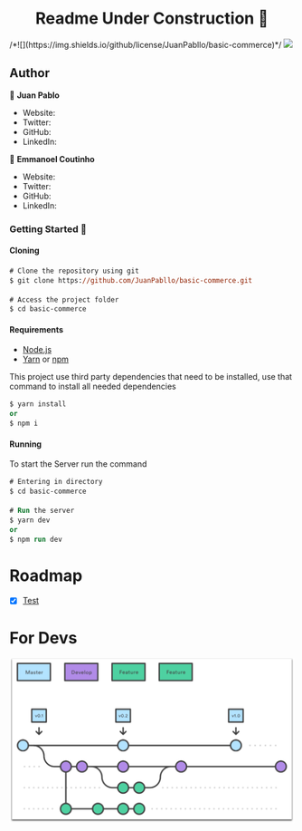 <h1 align="center">
Readme Under Construction 🚧 
</h1>
/*![](https://img.shields.io/github/license/JuanPabllo/basic-commerce)*/
<img src="https://img.shields.io/github/license/JuanPabllo/basic-commerce" />

## Author

👤 **Juan Pablo**

- Website:
- Twitter: []()
- GitHub: []()
- LinkedIn: []()

👤 **Emmanoel Coutinho**

- Website:
- Twitter: []()
- GitHub: []()
- LinkedIn: []()

### Getting Started 🚀

#### Cloning

```ps
# Clone the repository using git
$ git clone https://github.com/JuanPabllo/basic-commerce.git

# Access the project folder
$ cd basic-commerce
```

#### Requirements

- [Node.js](https://nodejs.org/en/)
- [Yarn](https://yarnpkg.com/) or [npm](https://www.npmjs.com/)

This project use third party dependencies that need to be installed, use that command to install all needed dependencies

```ps
$ yarn install
or
$ npm i
```

#### Running

To start the Server run the command

```ps
# Entering in directory
$ cd basic-commerce

# Run the server
$ yarn dev
or
$ npm run dev
```

# Roadmap

- [x] [Test](https://github.com/JuanPabllo/basic-commerce)

# For Devs

<div align="center">

![](.github/images/gitflow-feature-develop.png)

</div>
